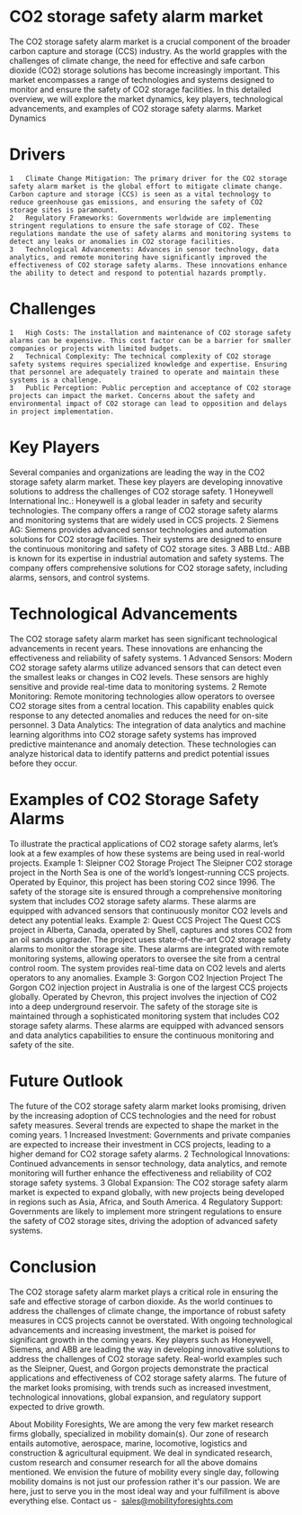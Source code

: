 # CO2 storage safety alarm market
The CO2 storage safety alarm market is a crucial component of the broader carbon capture and storage (CCS) industry. As the world grapples with the challenges of climate change, the need for effective and safe carbon dioxide (CO2) storage solutions has become increasingly important. This market encompasses a range of technologies and systems designed to monitor and ensure the safety of CO2 storage facilities. In this detailed overview, we will explore the market dynamics, key players, technological advancements, and examples of CO2 storage safety alarms.
Market Dynamics

# Drivers
	1	Climate Change Mitigation: The primary driver for the CO2 storage safety alarm market is the global effort to mitigate climate change. Carbon capture and storage (CCS) is seen as a vital technology to reduce greenhouse gas emissions, and ensuring the safety of CO2 storage sites is paramount.
	2	Regulatory Frameworks: Governments worldwide are implementing stringent regulations to ensure the safe storage of CO2. These regulations mandate the use of safety alarms and monitoring systems to detect any leaks or anomalies in CO2 storage facilities.
	3	Technological Advancements: Advances in sensor technology, data analytics, and remote monitoring have significantly improved the effectiveness of CO2 storage safety alarms. These innovations enhance the ability to detect and respond to potential hazards promptly.

# Challenges
	1	High Costs: The installation and maintenance of CO2 storage safety alarms can be expensive. This cost factor can be a barrier for smaller companies or projects with limited budgets.
	2	Technical Complexity: The technical complexity of CO2 storage safety systems requires specialized knowledge and expertise. Ensuring that personnel are adequately trained to operate and maintain these systems is a challenge.
	3	Public Perception: Public perception and acceptance of CO2 storage projects can impact the market. Concerns about the safety and environmental impact of CO2 storage can lead to opposition and delays in project implementation.

# Key Players
Several companies and organizations are leading the way in the CO2 storage safety alarm market. These key players are developing innovative solutions to address the challenges of CO2 storage safety.
	1	Honeywell International Inc.: Honeywell is a global leader in safety and security technologies. The company offers a range of CO2 storage safety alarms and monitoring systems that are widely used in CCS projects.
	2	Siemens AG: Siemens provides advanced sensor technologies and automation solutions for CO2 storage facilities. Their systems are designed to ensure the continuous monitoring and safety of CO2 storage sites.
	3	ABB Ltd.: ABB is known for its expertise in industrial automation and safety systems. The company offers comprehensive solutions for CO2 storage safety, including alarms, sensors, and control systems.

# Technological Advancements

The CO2 storage safety alarm market has seen significant technological advancements in recent years. These innovations are enhancing the effectiveness and reliability of safety systems.
	1	Advanced Sensors: Modern CO2 storage safety alarms utilize advanced sensors that can detect even the smallest leaks or changes in CO2 levels. These sensors are highly sensitive and provide real-time data to monitoring systems.
	2	Remote Monitoring: Remote monitoring technologies allow operators to oversee CO2 storage sites from a central location. This capability enables quick response to any detected anomalies and reduces the need for on-site personnel.
	3	Data Analytics: The integration of data analytics and machine learning algorithms into CO2 storage safety systems has improved predictive maintenance and anomaly detection. These technologies can analyze historical data to identify patterns and predict potential issues before they occur.

# Examples of CO2 Storage Safety Alarms

To illustrate the practical applications of CO2 storage safety alarms, let’s look at a few examples of how these systems are being used in real-world projects.
Example 1: Sleipner CO2 Storage Project
The Sleipner CO2 storage project in the North Sea is one of the world’s longest-running CCS projects. Operated by Equinor, this project has been storing CO2 since 1996. The safety of the storage site is ensured through a comprehensive monitoring system that includes CO2 storage safety alarms. These alarms are equipped with advanced sensors that continuously monitor CO2 levels and detect any potential leaks.
Example 2: Quest CCS Project
The Quest CCS project in Alberta, Canada, operated by Shell, captures and stores CO2 from an oil sands upgrader. The project uses state-of-the-art CO2 storage safety alarms to monitor the storage site. These alarms are integrated with remote monitoring systems, allowing operators to oversee the site from a central control room. The system provides real-time data on CO2 levels and alerts operators to any anomalies.
Example 3: Gorgon CO2 Injection Project
The Gorgon CO2 injection project in Australia is one of the largest CCS projects globally. Operated by Chevron, this project involves the injection of CO2 into a deep underground reservoir. The safety of the storage site is maintained through a sophisticated monitoring system that includes CO2 storage safety alarms. These alarms are equipped with advanced sensors and data analytics capabilities to ensure the continuous monitoring and safety of the site.

# Future Outlook
The future of the CO2 storage safety alarm market looks promising, driven by the increasing adoption of CCS technologies and the need for robust safety measures. Several trends are expected to shape the market in the coming years.
	1	Increased Investment: Governments and private companies are expected to increase their investment in CCS projects, leading to a higher demand for CO2 storage safety alarms.
	2	Technological Innovations: Continued advancements in sensor technology, data analytics, and remote monitoring will further enhance the effectiveness and reliability of CO2 storage safety systems.
	3	Global Expansion: The CO2 storage safety alarm market is expected to expand globally, with new projects being developed in regions such as Asia, Africa, and South America.
	4	Regulatory Support: Governments are likely to implement more stringent regulations to ensure the safety of CO2 storage sites, driving the adoption of advanced safety systems.

# Conclusion
The CO2 storage safety alarm market plays a critical role in ensuring the safe and effective storage of carbon dioxide. As the world continues to address the challenges of climate change, the importance of robust safety measures in CCS projects cannot be overstated. With ongoing technological advancements and increasing investment, the market is poised for significant growth in the coming years. Key players such as Honeywell, Siemens, and ABB are leading the way in developing innovative solutions to address the challenges of CO2 storage safety. Real-world examples such as the Sleipner, Quest, and Gorgon projects demonstrate the practical applications and effectiveness of CO2 storage safety alarms. The future of the market looks promising, with trends such as increased investment, technological innovations, global expansion, and regulatory support expected to drive growth.

About Mobility Foresights,
We are among the very few market research firms globally, specialized in mobility domain(s). Our zone of research entails automotive, aerospace, marine, locomotive, logistics and construction & agricultural equipment. We deal in syndicated research, custom research and consumer research for all the above domains mentioned.
We envision the future of mobility every single day, following mobility domains is not just our profession rather it's our passion. We are here, just to serve you in the most ideal way and your fulfillment is above everything else. Contact us -  sales@mobilityforesights.com 

